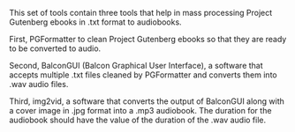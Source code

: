 This set of tools contain three tools that help in mass processing Project Gutenberg ebooks in .txt format to audiobooks. 

First, PGFormatter to clean Project Gutenberg ebooks so that they are ready to be converted to audio. 

Second, BalconGUI (Balcon Graphical User Interface), a software that accepts multiple .txt files cleaned by PGFormatter and converts them into .wav audio files. 

Third, img2vid, a software that converts the output of BalconGUI along with a cover image in .jpg format into a .mp3 audiobook. The duration for the audiobook should have the value of the duration of the .wav audio file.

